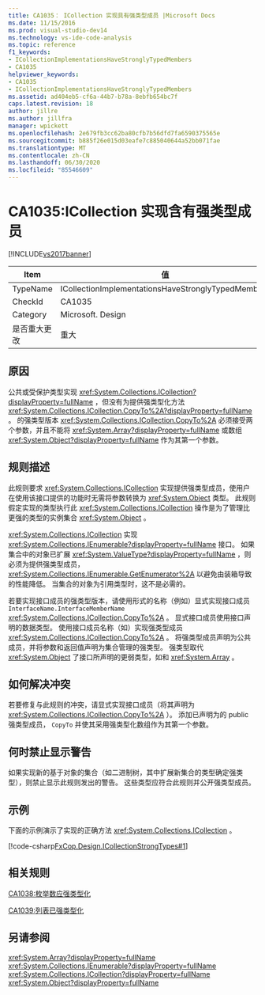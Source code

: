 ```yaml
---
title: CA1035： ICollection 实现具有强类型成员 |Microsoft Docs
ms.date: 11/15/2016
ms.prod: visual-studio-dev14
ms.technology: vs-ide-code-analysis
ms.topic: reference
f1_keywords:
- ICollectionImplementationsHaveStronglyTypedMembers
- CA1035
helpviewer_keywords:
- CA1035
- ICollectionImplementationsHaveStronglyTypedMembers
ms.assetid: ad404eb5-cf6a-44b7-b78a-8ebfb654bc7f
caps.latest.revision: 18
author: jillre
ms.author: jillfra
manager: wpickett
ms.openlocfilehash: 2e679fb3cc62ba80cfb7b56dfd7fa6590375565e
ms.sourcegitcommit: b885f26e015d03eafe7c885040644a52bb071fae
ms.translationtype: MT
ms.contentlocale: zh-CN
ms.lasthandoff: 06/30/2020
ms.locfileid: "85546609"
---
```

# <a name="ca1035-icollection-implementations-have-strongly-typed-members"></a>CA1035:ICollection 实现含有强类型成员
[!INCLUDE[vs2017banner](../includes/vs2017banner.md)]

|Item|值|
|-|-|
|TypeName|ICollectionImplementationsHaveStronglyTypedMembers|
|CheckId|CA1035|
|Category|Microsoft. Design|
|是否重大更改|重大|

## <a name="cause"></a>原因
 公共或受保护类型实现 <xref:System.Collections.ICollection?displayProperty=fullName> ，但没有为提供强类型化方法 <xref:System.Collections.ICollection.CopyTo%2A?displayProperty=fullName> 。 的强类型版本 <xref:System.Collections.ICollection.CopyTo%2A> 必须接受两个参数，并且不能将 <xref:System.Array?displayProperty=fullName> 或数组 <xref:System.Object?displayProperty=fullName> 作为其第一个参数。

## <a name="rule-description"></a>规则描述
 此规则要求 <xref:System.Collections.ICollection> 实现提供强类型成员，使用户在使用该接口提供的功能时无需将参数转换为 <xref:System.Object> 类型。 此规则假定实现的类型执行此 <xref:System.Collections.ICollection> 操作是为了管理比更强的类型的实例集合 <xref:System.Object> 。

 <xref:System.Collections.ICollection> 实现 <xref:System.Collections.IEnumerable?displayProperty=fullName> 接口。 如果集合中的对象已扩展 <xref:System.ValueType?displayProperty=fullName> ，则必须为提供强类型成员， <xref:System.Collections.IEnumerable.GetEnumerator%2A> 以避免由装箱导致的性能降低。 当集合的对象为引用类型时，这不是必需的。

 若要实现接口成员的强类型版本，请使用形式的名称（例如）显式实现接口成员 `InterfaceName.InterfaceMemberName` <xref:System.Collections.ICollection.CopyTo%2A> 。 显式接口成员使用接口声明的数据类型。 使用接口成员名称（如）实现强类型成员 <xref:System.Collections.ICollection.CopyTo%2A> 。 将强类型成员声明为公共成员，并将参数和返回值声明为集合管理的强类型。 强类型取代 <xref:System.Object> 了接口所声明的更弱类型，如和 <xref:System.Array> 。

## <a name="how-to-fix-violations"></a>如何解决冲突
 若要修复与此规则的冲突，请显式实现接口成员（将其声明为 <xref:System.Collections.ICollection.CopyTo%2A> ）。 添加已声明为的 public 强类型成员， `CopyTo` 并使其采用强类型化数组作为其第一个参数。

## <a name="when-to-suppress-warnings"></a>何时禁止显示警告
 如果实现新的基于对象的集合（如二进制树，其中扩展新集合的类型确定强类型），则禁止显示此规则发出的警告。 这些类型应符合此规则并公开强类型成员。

## <a name="example"></a>示例
 下面的示例演示了实现的正确方法 <xref:System.Collections.ICollection> 。

 [!code-csharp[FxCop.Design.ICollectionStrongTypes#1](../snippets/csharp/VS_Snippets_CodeAnalysis/FxCop.Design.ICollectionStrongTypes/cs/FxCop.Design.ICollectionStrongTypes.cs#1)]

## <a name="related-rules"></a>相关规则
 [CA1038:枚举数应强类型化](../code-quality/ca1038-enumerators-should-be-strongly-typed.md)

 [CA1039:列表已强类型化](../code-quality/ca1039-lists-are-strongly-typed.md)

## <a name="see-also"></a>另请参阅
 <xref:System.Array?displayProperty=fullName> <xref:System.Collections.IEnumerable?displayProperty=fullName>
 <xref:System.Collections.ICollection?displayProperty=fullName>
 <xref:System.Object?displayProperty=fullName>
